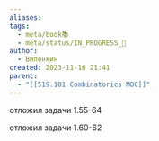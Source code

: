 ```yaml
---
aliases: 
tags:
  - meta/book📚
  - meta/status/IN_PROGRESS_🌿
author:
  - Виленкин
created: 2023-11-16 21:41
parent:
  - "[[519.101 Combinatorics MOC]]"
---
```


отложил задачи 1.55-64

отложил задачи 1.60-62

